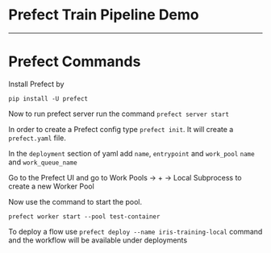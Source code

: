 # Prefect Train Pipeline Demo
------------------------------------------------------------

# Prefect Commands
Install Prefect by
```shell
pip install -U prefect
```
Now to run prefect server run the command ```prefect server start```
 
In order to create a Prefect config type ```prefect init```. It will create a ```prefect.yaml``` file.

In the ```deployment``` section of yaml add ```name```, ```entrypoint``` and ```work_pool``` ```name``` and 
```work_queue_name```


Go to the Prefect UI and go to Work Pools -> + -> Local Subprocess to create a new Worker Pool


Now use the command to start the pool.
```shell
prefect worker start --pool test-container
```

To deploy a flow use ```prefect deploy --name iris-training-local``` command and the workflow will be available under deployments
